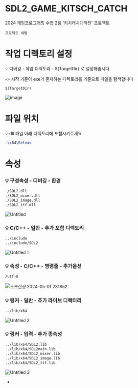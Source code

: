 # SDL2_GAME_KITSCH_CATCH
2024 게임프로그래밍 수업 2팀 '키치캐치대작전' 프로젝트

```프로젝트 세팅```

# 작업 디렉토리 설정
<aside>
💡 디버깅 - 작업 디렉토리 - $(TargetDir) 로 설정해줍시다. 
  
  
  -> 시작 기준이 exe가 존재하는 디렉토리를 기준으로 파일을 탐색합니다

```
$(TargetDir)
```

![image](https://github.com/Cybecho/SDL2_GAME_KITSCH_CATCH/assets/42949995/07b5af6d-6520-44fa-97b7-a521bb90237a)

</aside>

# 파일 위치

<aside>
💡 dll 파일 아래 디렉토리에 포함시켜주세요

```latex
.\x64\Releas
```

</aside>

# 속성

<aside>

  ### 💡 구성속성 - 디버깅 - 환경

```latex
./SDL2.dll
./SDL2_mixer.dll
./SDL2_image.dll
./SDL2_ttf.dll
```


![Untitled](https://github.com/Cybecho/Windows_Setting_dotfiles/assets/42949995/aedbf789-5a25-40d2-8f10-6766c22bc959)


</aside>

<aside>
  
  ### 💡 C/C++ - 일반 - 추가 포함 디렉토리

```latex
../include
../include/SDL2
```

![Untitled 1](https://github.com/Cybecho/Windows_Setting_dotfiles/assets/42949995/fec514ff-ef05-46be-93bb-279ce37b6eec)


</aside>

<aside>
  
### 💡 속성 - C/C++ - 명령줄 - 추가옵션

```latex
/utf-8
```

![스크린샷 2024-05-01 231852](https://github.com/Cybecho/Windows_Setting_dotfiles/assets/42949995/4132f2f1-a441-43f3-9943-3af5b48b6d52)

</aside>

<aside>
  
  ### 💡 링커 - 일반 - 추가 라이브 디렉터리

```latex
../lib/x64
```

![Untitled 2](https://github.com/Cybecho/Windows_Setting_dotfiles/assets/42949995/5f35275c-2750-49d5-8314-55f1bfc12f76)


</aside>

<aside>
  
  ### 💡 링커 - 입력 - 추가 종속성

```latex
../lib/x64/SDL2.lib
../lib/x64/SDL2main.lib
../lib/x64/SDL2_mixer.lib
../lib/x64/SDL2_image.lib
../lib/x64/SDL2_ttf.lib
```

![Untitled 3](https://github.com/Cybecho/Windows_Setting_dotfiles/assets/42949995/bd0dc698-de0f-4f49-97be-a17349ba83f2)

</aside>

-
